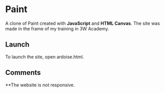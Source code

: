 # Paint
A clone of Paint created with __JavaScript__ and __HTML Canvas__.
The site was made in the frame of my training in 3W Academy.

## Launch
To launch the site, open ardoise.html.

## Comments
**The website is not responsive.
